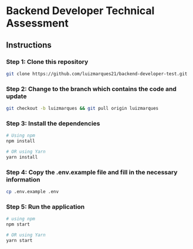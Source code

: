 # Backend Developer Technical Assessment

## Instructions

### Step 1: Clone this repository

```bash
git clone https://github.com/luizmarques21/backend-developer-test.git
```

### Step 2: Change to the branch which contains the code and update

```bash
git checkout -b luizmarques && git pull origin luizmarques
```

### Step 3: Install the dependencies

```bash
# Using npm
npm install

# OR using Yarn
yarn install
```

### Step 4: Copy the .env.example file and fill in the necessary information

```bash
cp .env.example .env
```

### Step 5: Run the application

```bash
# using npm
npm start

# OR using Yarn
yarn start
```
